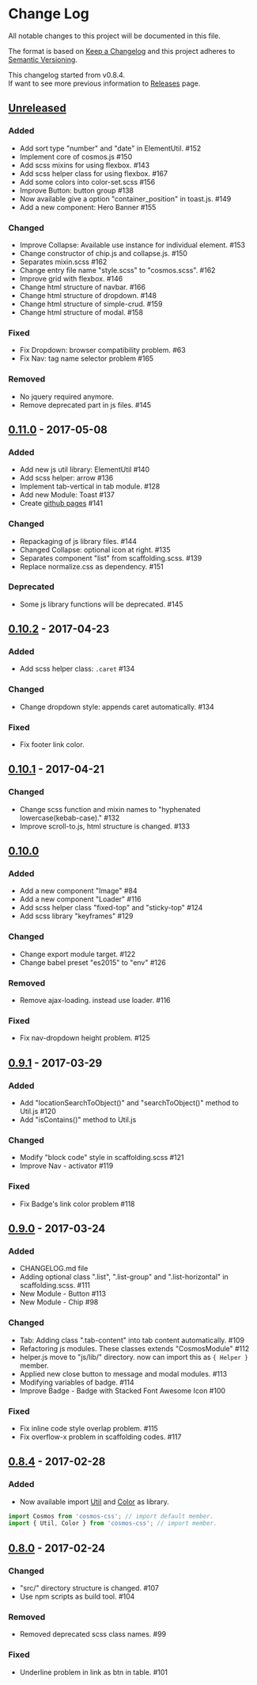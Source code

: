 # Change Log
All notable changes to this project will be documented in this file.

The format is based on [Keep a Changelog](http://keepachangelog.com/)
and this project adheres to [Semantic Versioning](http://semver.org/).

This changelog started from v0.8.4.  
If want to see more previous information to [Releases](https://github.com/archco/cosmos-css/releases) page.

## [Unreleased]
### Added
- Add sort type "number" and "date" in ElementUtil. #152
- Implement core of cosmos.js #150
- Add scss mixins for using flexbox. #143
- Add scss helper class for using flexbox. #167
- Add some colors into color-set.scss #156
- Improve Button: button group #138
- Now available give a option "container_position" in toast.js. #149
- Add a new component: Hero Banner #155

### Changed
- Improve Collapse: Available use instance for individual element. #153
- Change constructor of chip.js and collapse.js. #150
- Separates mixin.scss #162
- Change entry file name "style.scss" to "cosmos.scss". #162
- Improve grid with flexbox. #146
- Change html structure of navbar. #166
- Change html structure of dropdown. #148
- Change html structure of simple-crud. #159
- Change html structure of modal. #158

### Fixed
- Fix Dropdown: browser compatibility problem. #63
- Fix Nav: tag name selector problem #165

### Removed
- No jquery required anymore.
- Remove deprecated part in js files. #145

## [0.11.0] - 2017-05-08
### Added
- Add new js util library: ElementUtil #140
- Add scss helper: arrow #136
- Implement tab-vertical in tab module. #128
- Add new Module: Toast #137
- Create [github pages](https://archco.github.io/cosmos-css/) #141

### Changed
- Repackaging of js library files. #144
- Changed Collapse: optional icon at right. #135
- Separates component "list" from scaffolding.scss. #139
- Replace normalize.css as dependency. #151

### Deprecated
- Some js library functions will be deprecated. #145

## [0.10.2] - 2017-04-23
### Added
- Add scss helper class: `.caret` #134

### Changed
- Change dropdown style: appends caret automatically. #134

### Fixed
- Fix footer link color.

## [0.10.1] - 2017-04-21
### Changed
- Change scss function and mixin names to "hyphenated lowercase(kebab-case)." #132
- Improve scroll-to.js, html structure is changed. #133

## [0.10.0]
### Added
- Add a new component "Image" #84
- Add a new component "Loader" #116
- Add scss helper class "fixed-top" and "sticky-top" #124
- Add scss library "keyframes" #129

### Changed
- Change export module target. #122
- Change babel preset "es2015" to "env" #126

### Removed
- Remove ajax-loading. instead use loader. #116

### Fixed
- Fix nav-dropdown height problem. #125

## [0.9.1] - 2017-03-29
### Added
- Add "locationSearchToObject()" and "searchToObject()" method to Util.js #120
- Add "isContains()" method to Util.js

### Changed
- Modify "block code" style in scaffolding.scss #121
- Improve Nav - activator #119

### Fixed
- Fix Badge's link color problem #118

## [0.9.0] - 2017-03-24
### Added
- CHANGELOG.md file
- Adding optional class ".list", ".list-group" and ".list-horizontal" in scaffolding.scss. #111
- New Module - Button #113
- New Module - Chip #98

### Changed
- Tab: Adding class ".tab-content" into tab content automatically. #109
- Refactoring js modules. These classes extends "CosmosModule" #112
- helper.js move to "js/lib/" directory. now can import this as `{ Helper }` member.
- Applied new close button to message and modal modules. #113
- Modifying variables of badge. #114
- Improve Badge - Badge with Stacked Font Awesome Icon #100

### Fixed
- Fix inline code style overlap problem. #115
- Fix overflow-x problem in scaffolding codes. #117

## [0.8.4] - 2017-02-28
### Added
- Now available import [Util](https://github.com/archco/cosmos-css/wiki/util) and [Color](https://github.com/archco/cosmos-css/wiki/color) as library.
```javascript
import Cosmos from 'cosmos-css'; // import default member.
import { Util, Color } from 'cosmos-css'; // import member.
```

## [0.8.0] - 2017-02-24
### Changed
- "src/" directory structure is changed. #107
- Use npm scripts as build tool. #104

### Removed
- Removed deprecated scss class names. #99

### Fixed
- Underline problem in link as btn in table. #101

[Unreleased]: https://github.com/archco/cosmos-css/compare/v0.11.0...master
[0.11.0]: https://github.com/archco/cosmos-css/compare/v0.10.2...v0.11.0
[0.10.2]: https://github.com/archco/cosmos-css/compare/v0.10.1...v0.10.2
[0.10.1]: https://github.com/archco/cosmos-css/compare/v0.10.0...v0.10.1
[0.10.0]: https://github.com/archco/cosmos-css/compare/v0.9.1...v0.10.0
[0.9.1]: https://github.com/archco/cosmos-css/compare/v0.9.0...v0.9.1
[0.9.0]: https://github.com/archco/cosmos-css/compare/v0.8.4...v0.9.0
[0.8.4]: https://github.com/archco/cosmos-css/compare/v0.8.0...v0.8.4
[0.8.0]: https://github.com/archco/cosmos-css/compare/v0.7.0...v0.8.0

